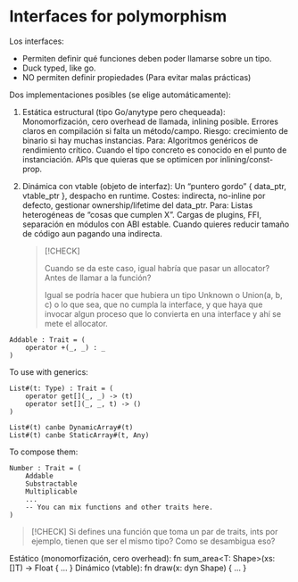 # Interfaces for polymorphism

Los interfaces:

- Permiten definir qué funciones deben poder llamarse sobre un tipo.
- Duck typed, like go.
- NO permiten definir propiedades (Para evitar malas prácticas)


Dos implementaciones posibles (se elige automáticamente):

1. Estática estructural (tipo Go/anytype pero chequeada):
	Monomorfización, cero overhead de llamada, inlining posible.
	Errores claros en compilación si falta un método/campo.
	Riesgo:
		crecimiento de binario si hay muchas instancias.
	Para:
		Algoritmos genéricos de rendimiento crítico.
		Cuando el tipo concreto es conocido en el punto de instanciación.
		APIs que quieras que se optimicen por inlining/const-prop.

2. Dinámica con vtable (objeto de interfaz):
	Un “puntero gordo” { data_ptr, vtable_ptr }, despacho en runtime.
	Costes:
		indirecta, no-inline por defecto, gestionar ownership/lifetime del data_ptr.
	Para:
		Listas heterogéneas de “cosas que cumplen X”.
		Cargas de plugins, FFI, separación en módulos con ABI estable.
		Cuando quieres reducir tamaño de código aun pagando una indirecta.
	
	> [!CHECK]
	>
	> Cuando se da este caso, igual habría que pasar un allocator? Antes de
	> llamar a la función?
	>
	> Igual se podría hacer que hubiera un tipo Unknown o Union(a, b, c) o
	> lo que sea, que no cumpla la interface, y que haya que invocar algun
	> proceso que lo convierta en una interface y ahí se mete el allocator.


```
Addable : Trait = (
	operator +(_, _) : _
)
```


To use with generics:


```
List#(t: Type) : Trait = (
	operator get[](_, _) -> (t)
	operator set[](_, _, t) -> ()
)

List#(t) canbe DynamicArray#(t)
List#(t) canbe StaticArray#(t, Any)
```

To compose them:

```
Number : Trait = (
	Addable
	Substractable
	Multiplicable
	...
	-- You can mix functions and other traits here.
)
```


> [!CHECK]
> Si defines una función que toma un par de traits, ints por ejemplo, tienen
> que ser el mismo tipo? Como se desambigua eso?

Estático (monomorfización, cero overhead):
fn sum_area<T: Shape>(xs: []T) -> Float { … }
Dinámico (vtable):
fn draw(x: dyn Shape) { … }
